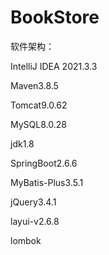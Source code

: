 # BookStore

软件架构：

IntelliJ IDEA 2021.3.3

Maven3.8.5

Tomcat9.0.62

MySQL8.0.28

jdk1.8

SpringBoot2.6.6

MyBatis-Plus3.5.1

jQuery3.4.1

layui-v2.6.8

lombok
